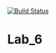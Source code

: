 [![Build Status](https://travis-ci.org/KimNikita/Lab_6.svg?branch=main)](https://travis-ci.org/KimNikita/Lab_6)

# Lab_6